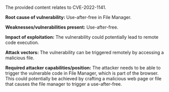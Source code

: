 The provided content relates to CVE-2022-1141.

**Root cause of vulnerability:**
Use-after-free in File Manager.

**Weaknesses/vulnerabilities present:**
Use-after-free.

**Impact of exploitation:**
The vulnerability could potentially lead to remote code execution.

**Attack vectors:**
The vulnerability can be triggered remotely by accessing a malicious file.

**Required attacker capabilities/position:**
The attacker needs to be able to trigger the vulnerable code in File Manager, which is part of the browser. This could potentially be achieved by crafting a malicious web page or file that causes the file manager to trigger a use-after-free.